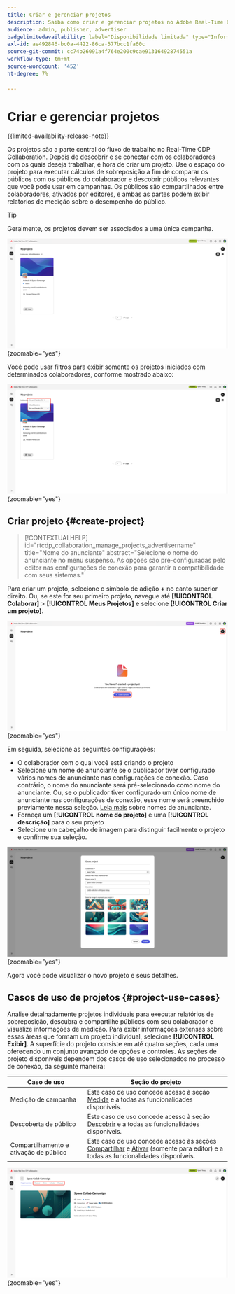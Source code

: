 ```yaml
---
title: Criar e gerenciar projetos
description: Saiba como criar e gerenciar projetos no Adobe Real-Time CDP Collaboration
audience: admin, publisher, advertiser
badgelimitedavailability: label="Disponibilidade limitada" type="Informative" url="https://helpx.adobe.com/br/legal/product-descriptions/real-time-customer-data-platform-collaboration.html newtab=true"
exl-id: ae492846-bc0a-4422-86ca-577bcc1fa60c
source-git-commit: cc74b26091a4f764e200c9cae91316492874551a
workflow-type: tm+mt
source-wordcount: '452'
ht-degree: 7%

---
```


# Criar e gerenciar projetos

{{limited-availability-release-note}}

Os projetos são a parte central do fluxo de trabalho no Real-Time CDP Collaboration. Depois de descobrir e se conectar com os colaboradores com os quais deseja trabalhar, é hora de criar um projeto. Use o espaço do projeto para executar cálculos de sobreposição a fim de comparar os públicos com os públicos do colaborador e descobrir públicos relevantes que você pode usar em campanhas. Os públicos são compartilhados entre colaboradores, ativados por editores, e ambas as partes podem exibir relatórios de medição sobre o desempenho do público.

>[!TIP]
>
>Geralmente, os projetos devem ser associados a uma única campanha.

![Exibição de todos os projetos, não filtrada.](/help/assets/collaborate/manage-view-projects/projects-overview-page.png){zoomable="yes"}

Você pode usar filtros para exibir somente os projetos iniciados com determinados colaboradores, conforme mostrado abaixo:

![Exibição filtrada de projetos com um único colaborador.](/help/assets/collaborate/manage-view-projects/filtered-project-view.png){zoomable="yes"}

## Criar projeto {#create-project}

>[!CONTEXTUALHELP]
>id="rtcdp_collaboration_manage_projects_advertisername"
>title="Nome do anunciante"
>abstract="Selecione o nome do anunciante no menu suspenso. As opções são pré-configuradas pelo editor nas configurações de conexão para garantir a compatibilidade com seus sistemas."

Para criar um projeto, selecione o símbolo de adição **+** no canto superior direito. Ou, se este for seu primeiro projeto, navegue até **[!UICONTROL Colaborar]** > **[!UICONTROL Meus Projetos]** e selecione **[!UICONTROL Criar um projeto]**.

![Selecione o símbolo de adição ou Crie um projeto para configurar um novo projeto.](/help/assets/collaborate/manage-view-projects/create-project.png){zoomable="yes"}

Em seguida, selecione as seguintes configurações:

* O colaborador com o qual você está criando o projeto
* Selecione um nome de anunciante se o publicador tiver configurado vários nomes de anunciante nas configurações de conexão. Caso contrário, o nome do anunciante será pré-selecionado como nome do anunciante. Ou, se o publicador tiver configurado um único nome de anunciante nas configurações de conexão, esse nome será preenchido previamente nessa seleção. [Leia mais](/help/guide/connect/establishing-connections.md#connection-settings) sobre nomes de anunciante.
* Forneça um **[!UICONTROL nome do projeto]** e uma **[!UICONTROL descrição]** para o seu projeto
* Selecione um cabeçalho de imagem para distinguir facilmente o projeto e confirme sua seleção.

![Opções necessárias para configurar um novo projeto](/help/assets/collaborate/manage-view-projects/create-project-required-info.png){zoomable="yes"}

Agora você pode visualizar o novo projeto e seus detalhes.

## Casos de uso de projetos {#project-use-cases}

Analise detalhadamente projetos individuais para executar relatórios de sobreposição, descubra e compartilhe públicos com seu colaborador e visualize informações de medição. Para exibir informações extensas sobre essas áreas que formam um projeto individual, selecione **[!UICONTROL Exibir]**. A superfície do projeto consiste em até quatro seções, cada uma oferecendo um conjunto avançado de opções e controles. As seções de projeto disponíveis dependem dos casos de uso selecionados no processo de conexão, da seguinte maneira:

| Caso de uso | Seção do projeto |
| --- | --- |
| Medição de campanha | Este caso de uso concede acesso à seção [Medida](/help/guide/collaborate/measure.md) e a todas as funcionalidades disponíveis. |
| Descoberta de público | Este caso de uso concede acesso à seção [Descobrir](/help/guide/collaborate/discover.md) e a todas as funcionalidades disponíveis. |
| Compartilhamento e ativação de público | Este caso de uso concede acesso às seções [Compartilhar](/help/guide/collaborate/share.md) e [Ativar](/help/guide/collaborate/activate.md) (somente para editor) e a todas as funcionalidades disponíveis. |

![A exibição do projeto com as seções disponíveis realçadas.](/help/assets/collaborate/manage-view-projects/project-sections.png){zoomable="yes"}
